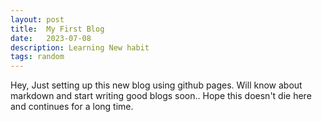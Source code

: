 ```yaml
---
layout: post
title:  My First Blog
date:   2023-07-08
description: Learning New habit
tags: random
---
```


Hey, Just setting up this new blog using github pages.
Will know about markdown and start writing good blogs soon..
Hope this doesn't die here and continues for a long time.

